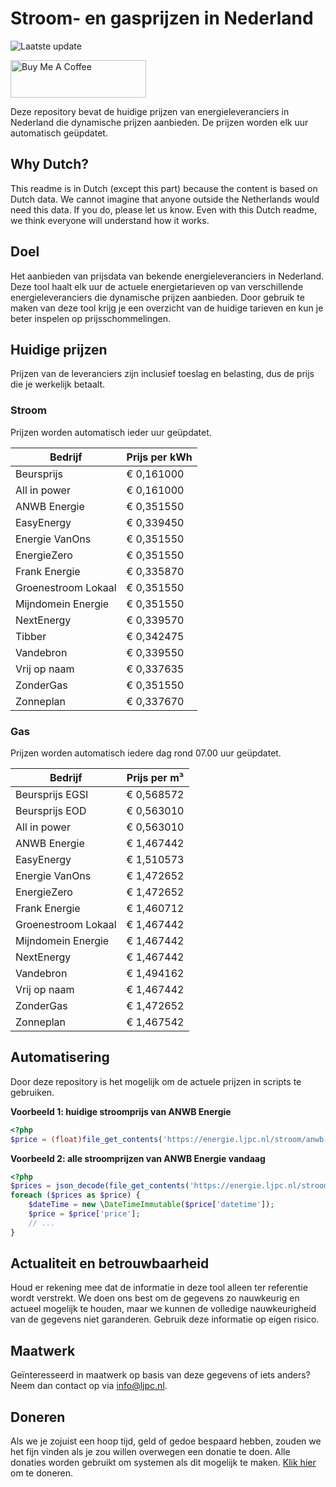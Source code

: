 # Stroom- en gasprijzen in Nederland

![Laatste update](https://img.shields.io/badge/laatste%20update-2025--02--12%2010%3A00%20CET-brightgreen)

<a href="https://www.buymeacoffee.com/Lars-" target="_blank"><img src="https://cdn.buymeacoffee.com/buttons/v2/default-orange.png" alt="Buy Me A Coffee" height="60" style="height: 60px !important;width: 217px !important;" ></a>

Deze repository bevat de huidige prijzen van energieleveranciers in Nederland die dynamische prijzen aanbieden. De prijzen worden elk uur automatisch geüpdatet.

## Why Dutch?

This readme is in Dutch (except this part) because the content is based on Dutch data. We cannot imagine that anyone outside the Netherlands would need this data. If you do, please let us know. Even with this Dutch readme, we think
everyone will understand how it works.

## Doel

Het aanbieden van prijsdata van bekende energieleveranciers in Nederland. Deze tool haalt elk uur de actuele energietarieven op van verschillende energieleveranciers die dynamische prijzen aanbieden. Door gebruik te maken van deze tool
krijg je een overzicht van de huidige tarieven en kun je beter inspelen op prijsschommelingen.

## Huidige prijzen

Prijzen van de leveranciers zijn inclusief toeslag en belasting, dus de prijs die je werkelijk betaalt.

### Stroom

Prijzen worden automatisch ieder uur geüpdatet.

 Bedrijf | Prijs per kWh 
---------|---------------
Beursprijs | € 0,161000
All in power | € 0,161000
ANWB Energie | € 0,351550
EasyEnergy | € 0,339450
Energie VanOns | € 0,351550
EnergieZero | € 0,351550
Frank Energie | € 0,335870
Groenestroom Lokaal | € 0,351550
Mijndomein Energie | € 0,351550
NextEnergy | € 0,339570
Tibber | € 0,342475
Vandebron | € 0,339550
Vrij op naam | € 0,337635
ZonderGas | € 0,351550
Zonneplan | € 0,337670


### Gas

Prijzen worden automatisch iedere dag rond 07.00 uur geüpdatet.

 Bedrijf | Prijs per m³ 
---------|--------------
Beursprijs EGSI | € 0,568572
Beursprijs EOD | € 0,563010
All in power | € 0,563010
ANWB Energie | € 1,467442
EasyEnergy | € 1,510573
Energie VanOns | € 1,472652
EnergieZero | € 1,472652
Frank Energie | € 1,460712
Groenestroom Lokaal | € 1,467442
Mijndomein Energie | € 1,467442
NextEnergy | € 1,467442
Vandebron | € 1,494162
Vrij op naam | € 1,467442
ZonderGas | € 1,472652
Zonneplan | € 1,467542


## Automatisering

Door deze repository is het mogelijk om de actuele prijzen in scripts te gebruiken.

**Voorbeeld 1: huidige stroomprijs van ANWB Energie**

```php
<?php
$price = (float)file_get_contents('https://energie.ljpc.nl/stroom/anwb-energie-nu.txt');

```

**Voorbeeld 2: alle stroomprijzen van ANWB Energie vandaag**

```php
<?php
$prices = json_decode(file_get_contents('https://energie.ljpc.nl/stroom/all-in-power-vandaag.json'),true);
foreach ($prices as $price) {
    $dateTime = new \DateTimeImmutable($price['datetime']);
    $price = $price['price'];
    // ...
}
```

## Actualiteit en betrouwbaarheid

Houd er rekening mee dat de informatie in deze tool alleen ter referentie wordt verstrekt. We doen ons best om de gegevens zo nauwkeurig en actueel mogelijk te houden, maar we kunnen de volledige nauwkeurigheid van de gegevens niet
garanderen. Gebruik deze informatie op eigen risico.

## Maatwerk

Geïnteresseerd in maatwerk op basis van deze gegevens of iets anders? Neem dan contact op
via [info@ljpc.nl](mailto:info@ljpc.nl?subject=Energie%20prijzen).

## Doneren

Als we je zojuist een hoop tijd, geld of gedoe bespaard hebben, zouden we het fijn vinden als je zou willen overwegen een
donatie te doen. Alle donaties worden gebruikt om systemen als dit mogelijk te
maken. [Klik hier](https://www.buymeacoffee.com/Lars-) om te doneren.
